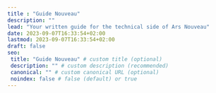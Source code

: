 ```yaml
---
title : "Guide Nouveau"
description: ""
lead: "Your written guide for the technical side of Ars Nouveau"
date: 2023-09-07T16:33:54+02:00
lastmod: 2023-09-07T16:33:54+02:00
draft: false
seo:
 title: "Guide Nouveau" # custom title (optional)
 description: "" # custom description (recommended)
 canonical: "" # custom canonical URL (optional)
 noindex: false # false (default) or true
---
```

